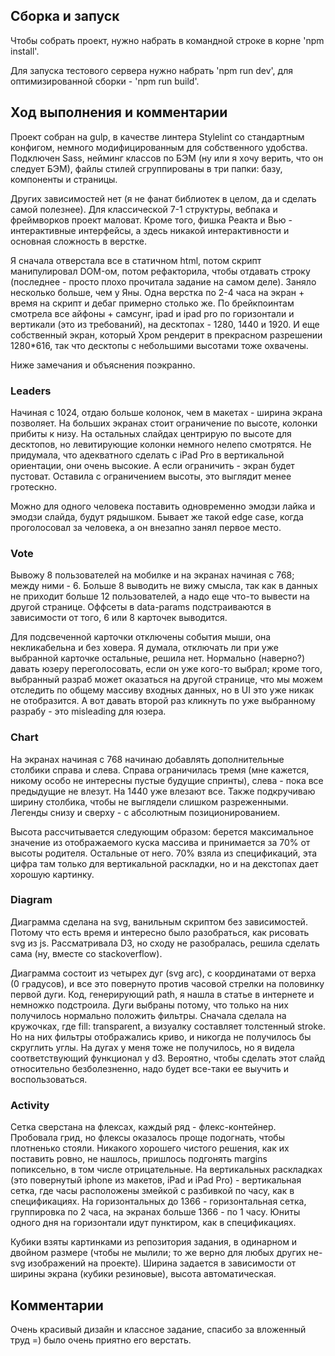 ## Сборка и запуск

Чтобы собрать проект, нужно набрать в командной строке в корне 'npm install'. 


Для запуска тестового сервера нужно набрать 'npm run dev', для оптимизированной сборки - 'npm run build'.

## Ход выполнения и комментарии

Проект собран на gulp, в качестве линтера Stylelint со стандартным конфигом, немного модифицированным для собственного
удобства. Подключен Sass, нейминг классов по БЭМ (ну или я хочу верить, что он следует БЭМ), файлы стилей сгруппированы в три 
папки: базу, компоненты и страницы.


Других зависимостей нет (я не фанат библиотек в целом, да и сделать самой полезнее). Для классической 7-1 структуры, вебпака
и фреймворков проект маловат. Кроме того, фишка Реакта и Вью - интерактивные интерфейсы, а здесь никакой интерактивности 
и основная сложность в верстке.


Я сначала отверстала все в статичном html, потом скрипт манипулировал DOM-ом, потом рефакторила, чтобы отдавать строку 
(последнее - просто плохо прочитала задание на самом деле). Заняло несколько больше, чем у Яны. Одна верстка по 2-4 часа 
на экран + время на скрипт и дебаг примерно столько же. По брейкпоинтам смотрела все айфоны + самсунг, ipad и ipad pro по
горизонтали и вертикали (это из требований), на десктопах - 1280, 1440 и 1920. И еще собственный экран, который Хром рендерит в
прекрасном разрешении 1280*616, так что десктопы с небольшими высотами тоже охвачены.


Ниже замечания и объяснения поэкранно.

### Leaders

Начиная с 1024, отдаю больше колонок, чем в макетах - ширина экрана позволяет.
На больших экранах стоит ограничение по высоте, колонки прибиты к низу. На остальных слайдах центрирую по высоте для десктопов,
но левитирующие колонки немного нелепо смотрятся. Не придумала, что адекватного сделать с iPad Pro в вертикальной ориентации,
они очень высокие. А если ограничить - экран будет пустоват. Оставила с ограничением высоты, это выглядит менее гротескно.


Можно для одного человека поставить одновременно эмодзи лайка и эмодзи слайда, будут рядышком. Бывает же такой edge case,
когда проголосовал за человека, а он внезапно занял первое место.

### Vote

Вывожу 8 пользователей на мобилке и на экранах начиная с 768; между ними - 6. Больше 8 выводить не вижу смысла, так как в 
данных не приходит больше 12 пользователей, а надо еще что-то вывести на другой странице. Оффсеты в data-params подстраиваются 
в зависимости от того, 6 или 8 карточек выводится.


Для подсвеченной карточки отключены события мыши, она некликабельна и без ховера. Я думала, отключать ли при уже выбранной 
карточке остальные, решила нет. Нормально (наверно?) давать юзеру переголосовать, если он уже кого-то выбрал; кроме того, 
выбранный разраб может оказаться на другой странице, что мы можем отследить по общему массиву входных данных, но в UI это 
уже никак не отобразится. А вот давать второй раз кликнуть по уже выбранному разрабу - это misleading для юзера.

### Chart

На экранах начиная с 768 начинаю добавлять дополнительные столбики справа и слева. Справа ограничилась тремя (мне кажется,
никому особо не интересны пустые будущие спринты), слева - пока все предыдущие не влезут. На 1440 уже влезают все. Также
подкручиваю ширину столбика, чтобы не выглядели слишком разреженными. Легенды снизу и сверху - с абсолютным позиционированием.


Высота рассчитывается следующим образом: берется максимальное значение из отображаемого куска массива и принимается за 
70% от высоты родителя. Остальные от него. 70% взяла из спецификаций, эта цифра там только для вертикальной раскладки, 
но и на декстопах дает хорошую картинку.

### Diagram

Диаграмма сделана на svg, ванильным скриптом без зависимостей. Потому что есть время и интересно было разобраться, как 
рисовать svg из js. Рассматривала D3, но сходу не разобралась, решила сделать сама (ну, вместе со stackoverflow). 


Диаграмма состоит из четырех дуг (svg arc), с координатами от верха (0 градусов), и все это повернуто против часовой 
стрелки на половинку первой дуги. Код, генерирующий path, я нашла в статье в интернете и немножко подстроила. 
Дуги выбраны потому, 
что только на них получилось нормально положить фильтры. Сначала сделала на кружочках, где fill: transparent, а визуалку 
составляет толстенный stroke. Но на них фильтры отображались криво, и никогда не получилось бы скруглить углы. На дугах 
у меня тоже не получилось, но я видела соответствующий функционал у d3. Вероятно, чтобы сделать этот слайд относительно 
безболезненно, надо будет все-таки ее выучить и воспользоваться.

### Activity

Сетка сверстана на флексах, каждый ряд - флекс-контейнер. Пробовала грид, но флексы оказалось проще подогнать, чтобы 
плотненько стояли. Никакого хорошего чистого решения, как их поставить ровно, не нашлось, пришлось подгонять margins 
попиксельно, в том числе отрицательные. На вертикальных раскладках (это повернутый iphone из макетов, iPad и iPad Pro) - 
вертикальная сетка, где часы расположены змейкой с разбивкой по часу, как в спецификациях. На горизонтальных до 1366 - 
горизонтальная сетка, группировка по 2 часа, на экранах больше 1366 - по 1 часу. 
Юниты одного дня на горизонтали идут пунктиром, как в спецификациях.


Кубики взяты картинками из репозитория задания, в одинарном и двойном размере (чтобы не мылили; то же верно для любых 
других не-svg изображений на проекте). Ширина задается в зависимости от ширины экрана (кубики резиновые), высота автоматическая.


## Комментарии

Очень красивый дизайн и классное задание, спасибо за вложенный труд =) было очень приятно его верстать.
